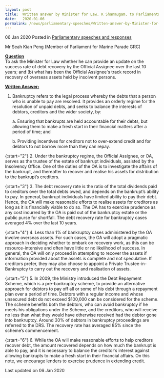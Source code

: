 ```yaml
---
layout: post
title:  Written answer by Minister for Law, K Shanmugam, to Parliamentary Question on Debt Recovery
date:   2020-01-06
permalink: /news/parliamentary-speeches/Written-answer-by-Minister-for-Law-K-Shanmugam-to-PQ-on-Debt-Recovery
---
```


06 Jan 2020 Posted in [Parliamentary speeches and responses](/news/parliamentary-speeches)

Mr Seah Kian Peng (Member of Parliament for Marine Parade GRC)

**<u>Question</u>**  
To ask the Minister for Law whether he can provide an update on the success rate of debt recovery by the Official Assignee over the last 10 years; and (b) what has been the Official Assignee's track record in recovery of overseas assets held by insolvent persons.

**<u>Written Answer:</u>**  

1.	Bankruptcy refers to the legal process whereby the debts that a person who is unable to pay are resolved. It provides an orderly regime for the resolution of unpaid debts, and seeks to balance the interests of debtors, creditors and the wider society, by:

    a.	Ensuring that bankrupts are held accountable for their debts, but allowing them to make a fresh start in their financial matters after a period of time; and 

    b.	Providing incentives for creditors not to over-extend credit and for debtors to not borrow more than they can repay.

{:start="2"}
2.	Under the bankruptcy regime, the Official Assignee, or OA, serves as the trustee of the estate of bankrupt individuals, assisted by the Insolvency Office. One of the duties of the OA is to investigate the affairs of the bankrupt, and thereafter to recover and realise his assets for distribution to the bankrupt’s creditors. 

{:start="3"}
3.	The debt recovery rate is the ratio of the total dividends paid to creditors over the total debts owed, and depends on the bankrupt’s ability to pay.  In general, bankrupt individuals have limited ability to pay their debt. Hence, the OA will make reasonable efforts to realise assets for creditors as long as it is financially viable to do so. The OA has to exercise prudence as any cost incurred by the OA is paid out of the bankruptcy estate or the public purse for shortfall. The debt recovery rate for bankruptcy cases averaged 4% over the last 10 years.

{:start="4"}
4.	Less than 1% of bankruptcy cases administered by the OA involve overseas assets. For such cases, the OA will adopt a pragmatic approach in deciding whether to embark on recovery work, as this can be resource-intensive and often have little or no likelihood of success. In general, the OA will only proceed in attempting to recover the assets if information provided about the assets is complete and not speculative. If creditors prefer, they may also choose to appoint a Private Trustee-in-Bankruptcy to carry out the recovery and realisation of assets.

{:start="5"}
5.	In 2009, the Ministry introduced the Debt Repayment Scheme, which is a pre-bankruptcy scheme, to provide an alternative approach for debtors to pay off all or some of his debt through a repayment plan over a period of time. Debtors with a regular income and whose unsecured debt do not exceed $100,000 can be considered for the scheme.  The scheme benefits both the debtors, who can avoid bankruptcy if he meets his obligations under the Scheme, and the creditors, who will receive no less than what they would have otherwise received had the debtor gone into bankruptcy. Around 30% of debtors in bankruptcy proceedings are referred to the DRS. The recovery rate has averaged 85% since the scheme’s commencement. 

{:start="6"}
6.	While the OA will make reasonable efforts to help creditors recover debt, the amount recovered depends on how much the bankrupt is able to pay, and it is necessary to balance the creditor’s interest against allowing bankrupts to make a fresh start in their financial affairs. On this note, we encourage lenders to exercise prudence in extending credit.

<p class="right-side-updated">Last updated on 06 Jan 2020</p>
